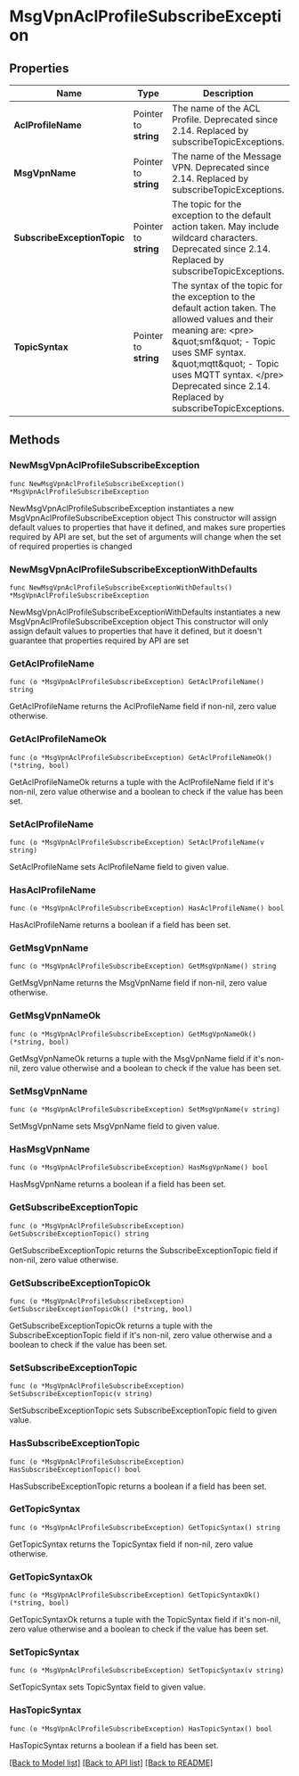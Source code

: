 # MsgVpnAclProfileSubscribeException

## Properties

Name | Type | Description | Notes
------------ | ------------- | ------------- | -------------
**AclProfileName** | Pointer to **string** | The name of the ACL Profile. Deprecated since 2.14. Replaced by subscribeTopicExceptions. | [optional] 
**MsgVpnName** | Pointer to **string** | The name of the Message VPN. Deprecated since 2.14. Replaced by subscribeTopicExceptions. | [optional] 
**SubscribeExceptionTopic** | Pointer to **string** | The topic for the exception to the default action taken. May include wildcard characters. Deprecated since 2.14. Replaced by subscribeTopicExceptions. | [optional] 
**TopicSyntax** | Pointer to **string** | The syntax of the topic for the exception to the default action taken. The allowed values and their meaning are:  &lt;pre&gt; \&quot;smf\&quot; - Topic uses SMF syntax. \&quot;mqtt\&quot; - Topic uses MQTT syntax. &lt;/pre&gt;  Deprecated since 2.14. Replaced by subscribeTopicExceptions. | [optional] 

## Methods

### NewMsgVpnAclProfileSubscribeException

`func NewMsgVpnAclProfileSubscribeException() *MsgVpnAclProfileSubscribeException`

NewMsgVpnAclProfileSubscribeException instantiates a new MsgVpnAclProfileSubscribeException object
This constructor will assign default values to properties that have it defined,
and makes sure properties required by API are set, but the set of arguments
will change when the set of required properties is changed

### NewMsgVpnAclProfileSubscribeExceptionWithDefaults

`func NewMsgVpnAclProfileSubscribeExceptionWithDefaults() *MsgVpnAclProfileSubscribeException`

NewMsgVpnAclProfileSubscribeExceptionWithDefaults instantiates a new MsgVpnAclProfileSubscribeException object
This constructor will only assign default values to properties that have it defined,
but it doesn't guarantee that properties required by API are set

### GetAclProfileName

`func (o *MsgVpnAclProfileSubscribeException) GetAclProfileName() string`

GetAclProfileName returns the AclProfileName field if non-nil, zero value otherwise.

### GetAclProfileNameOk

`func (o *MsgVpnAclProfileSubscribeException) GetAclProfileNameOk() (*string, bool)`

GetAclProfileNameOk returns a tuple with the AclProfileName field if it's non-nil, zero value otherwise
and a boolean to check if the value has been set.

### SetAclProfileName

`func (o *MsgVpnAclProfileSubscribeException) SetAclProfileName(v string)`

SetAclProfileName sets AclProfileName field to given value.

### HasAclProfileName

`func (o *MsgVpnAclProfileSubscribeException) HasAclProfileName() bool`

HasAclProfileName returns a boolean if a field has been set.

### GetMsgVpnName

`func (o *MsgVpnAclProfileSubscribeException) GetMsgVpnName() string`

GetMsgVpnName returns the MsgVpnName field if non-nil, zero value otherwise.

### GetMsgVpnNameOk

`func (o *MsgVpnAclProfileSubscribeException) GetMsgVpnNameOk() (*string, bool)`

GetMsgVpnNameOk returns a tuple with the MsgVpnName field if it's non-nil, zero value otherwise
and a boolean to check if the value has been set.

### SetMsgVpnName

`func (o *MsgVpnAclProfileSubscribeException) SetMsgVpnName(v string)`

SetMsgVpnName sets MsgVpnName field to given value.

### HasMsgVpnName

`func (o *MsgVpnAclProfileSubscribeException) HasMsgVpnName() bool`

HasMsgVpnName returns a boolean if a field has been set.

### GetSubscribeExceptionTopic

`func (o *MsgVpnAclProfileSubscribeException) GetSubscribeExceptionTopic() string`

GetSubscribeExceptionTopic returns the SubscribeExceptionTopic field if non-nil, zero value otherwise.

### GetSubscribeExceptionTopicOk

`func (o *MsgVpnAclProfileSubscribeException) GetSubscribeExceptionTopicOk() (*string, bool)`

GetSubscribeExceptionTopicOk returns a tuple with the SubscribeExceptionTopic field if it's non-nil, zero value otherwise
and a boolean to check if the value has been set.

### SetSubscribeExceptionTopic

`func (o *MsgVpnAclProfileSubscribeException) SetSubscribeExceptionTopic(v string)`

SetSubscribeExceptionTopic sets SubscribeExceptionTopic field to given value.

### HasSubscribeExceptionTopic

`func (o *MsgVpnAclProfileSubscribeException) HasSubscribeExceptionTopic() bool`

HasSubscribeExceptionTopic returns a boolean if a field has been set.

### GetTopicSyntax

`func (o *MsgVpnAclProfileSubscribeException) GetTopicSyntax() string`

GetTopicSyntax returns the TopicSyntax field if non-nil, zero value otherwise.

### GetTopicSyntaxOk

`func (o *MsgVpnAclProfileSubscribeException) GetTopicSyntaxOk() (*string, bool)`

GetTopicSyntaxOk returns a tuple with the TopicSyntax field if it's non-nil, zero value otherwise
and a boolean to check if the value has been set.

### SetTopicSyntax

`func (o *MsgVpnAclProfileSubscribeException) SetTopicSyntax(v string)`

SetTopicSyntax sets TopicSyntax field to given value.

### HasTopicSyntax

`func (o *MsgVpnAclProfileSubscribeException) HasTopicSyntax() bool`

HasTopicSyntax returns a boolean if a field has been set.


[[Back to Model list]](../README.md#documentation-for-models) [[Back to API list]](../README.md#documentation-for-api-endpoints) [[Back to README]](../README.md)


